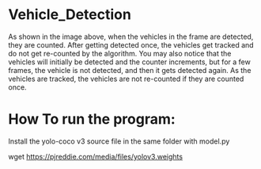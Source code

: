# Vehicle_Detection
As shown in the image above, when the vehicles in the frame are detected, they are counted. After getting detected once, the vehicles get tracked and do not get re-counted by the algorithm.
You may also notice that the vehicles will initially be detected and the counter increments, but for a few frames, the vehicle is not detected, and then it gets detected again. As the vehicles are tracked, the vehicles are not re-counted if they are counted once.

# How To run the program:
Install the yolo-coco v3 source file in the same folder with model.py

wget https://pjreddie.com/media/files/yolov3.weights
